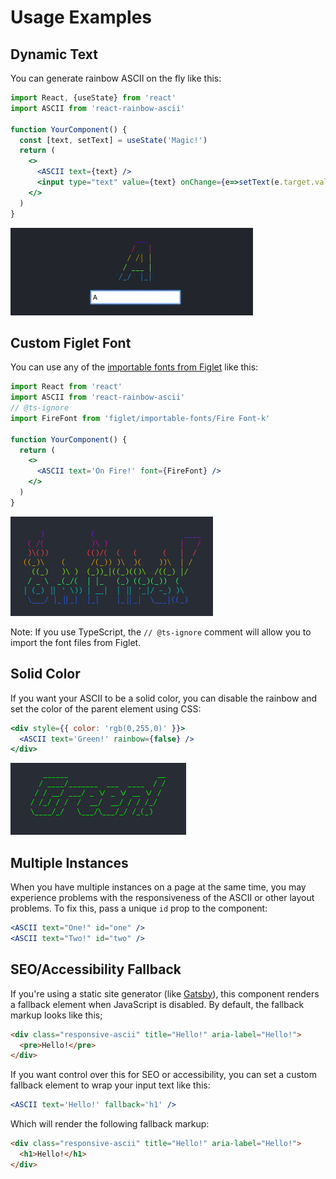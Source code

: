 # Usage Examples

## Dynamic Text

You can generate rainbow ASCII on the fly like this:

```jsx
import React, {useState} from 'react'
import ASCII from 'react-rainbow-ascii'

function YourComponent() {
  const [text, setText] = useState('Magic!')
  return (
    <>
      <ASCII text={text} />
      <input type="text" value={text} onChange={e=>setText(e.target.value)}>
    </>
  )
}
```

![Screenshot](./images/dynamic-example.gif)

## Custom Figlet Font

You can use any of the [importable fonts from Figlet](https://github.com/patorjk/figlet.js/tree/master/importable-fonts) like this:

```jsx
import React from 'react'
import ASCII from 'react-rainbow-ascii'
// @ts-ignore
import FireFont from 'figlet/importable-fonts/Fire Font-k'

function YourComponent() {
  return (
    <>
      <ASCII text='On Fire!' font={FireFont} />
    </>
  )
}
```

![Screenshot](./images/custom-font.png)

Note: If you use TypeScript, the `// @ts-ignore` comment will allow you to import the font files from Figlet.

## Solid Color

If you want your ASCII to be a solid color, you can disable the rainbow and set the color of the parent element using CSS:

```jsx
<div style={{ color: 'rgb(0,255,0)' }}>
  <ASCII text='Green!' rainbow={false} />
</div>
```

![Screenshot](./images/solid-color.png)

## Multiple Instances

When you have multiple instances on a page at the same time, you may experience problems with the responsiveness of the ASCII or other layout problems. To fix this, pass a unique `id` prop to the component:

```jsx
<ASCII text="One!" id="one" />
<ASCII text="Two!" id="two" />
```

## SEO/Accessibility Fallback

If you're using a static site generator (like [Gatsby](https://www.gatsbyjs.org/)), this component renders a fallback element when JavaScript is disabled. By default, the fallback markup looks like this;

```html
<div class="responsive-ascii" title="Hello!" aria-label="Hello!">
  <pre>Hello!</pre>
</div>
```

If you want control over this for SEO or accessibility, you can set a custom fallback element to wrap your input text like this:

```jsx
<ASCII text='Hello!' fallback='h1' />
```

Which will render the following fallback markup:

```html
<div class="responsive-ascii" title="Hello!" aria-label="Hello!">
  <h1>Hello!</h1>
</div>
```
